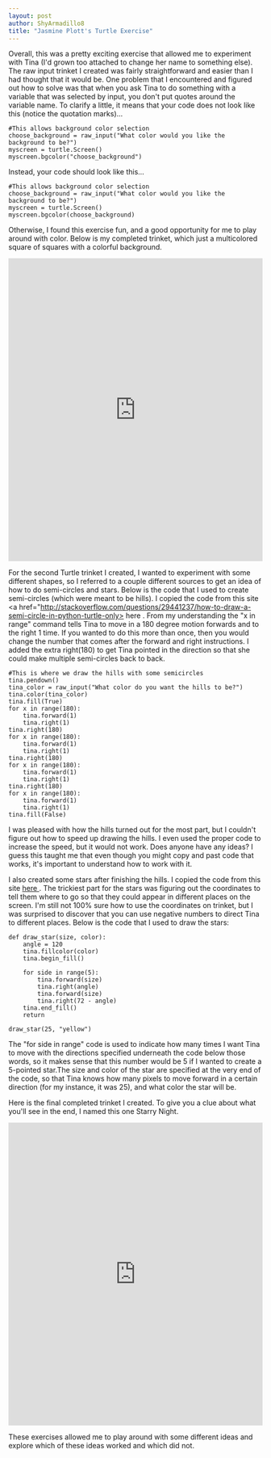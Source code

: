 ```yaml
---
layout: post
author: ShyArmadillo8
title: "Jasmine Plott's Turtle Exercise"
---
```


Overall, this was a pretty exciting exercise that allowed me to experiment with Tina (I'd grown too attached to change her name to
something else).  The raw input trinket I created was fairly straightforward and easier than I had thought that it would be.  One
problem that I encountered and figured out how to solve was that when you ask Tina to do something with a variable that was selected 
by input, you don't put quotes around the variable name.  To clarify a little, it means that your code does not look like this (notice 
the quotation marks)...
 
```
#This allows background color selection
choose_background = raw_input("What color would you like the background to be?")
myscreen = turtle.Screen()
myscreen.bgcolor("choose_background")
```
Instead, your code should look like this...

```
#This allows background color selection
choose_background = raw_input("What color would you like the background to be?")
myscreen = turtle.Screen()
myscreen.bgcolor(choose_background)
```
Otherwise, I found this exercise fun, and a good opportunity for me to play around with color. Below is my completed trinket, which just 
a multicolored square of squares with a colorful background.
 
<iframe src="https://trinket.io/embed/python/c306d6c32f" width="100%" height="600" frameborder="0" marginwidth="0" marginheight="0" allowfullscreen></iframe>
 
For the second Turtle trinket I created, I wanted to experiment with some different shapes, so I referred to a couple different sources
to get an idea of how to do semi-circles and stars.  Below is the code that I used to create semi-circles (which were meant to be hills).
I copied the code from this site <a href="http://stackoverflow.com/questions/29441237/how-to-draw-a-semi-circle-in-python-turtle-only>
here </a>. From my understanding the "x in range" command tells Tina to move in a 180 degree motion forwards and to the right 1 time.
If you wanted to do this more than once, then you would change the number that comes after the forward and right instructions. I added
the extra right(180) to get Tina pointed in the direction so that she could make multiple semi-circles back to back.

```
#This is where we draw the hills with some semicircles
tina.pendown()
tina_color = raw_input("What color do you want the hills to be?")
tina.color(tina_color)
tina.fill(True)
for x in range(180):
    tina.forward(1)
    tina.right(1)
tina.right(180)
for x in range(180):
    tina.forward(1)
    tina.right(1)
tina.right(180)
for x in range(180):
    tina.forward(1)
    tina.right(1)
tina.right(180)
for x in range(180):
    tina.forward(1)
    tina.right(1)
tina.fill(False)
```
I was pleased with how the hills turned out for the most part, but I couldn't figure out how to speed up drawing the hills.  I even 
used the proper code to increase the speed, but it would not work.  Does anyone have any ideas? I guess this taught me that even though
you might copy and past code that works, it's important to understand how to work with it.

I also created some stars after finishing the hills.  I copied the code from this site <a href="http://stackoverflow.com/questions/26356543/turtle-graphics-draw-a-star">
here </a>. The trickiest part for the stars was figuring out the coordinates to tell them where to go so that they could appear in 
different places on the screen.  I'm still not 100% sure how to use the coordinates on trinket, but I was surprised to discover that you
can use negative numbers to direct Tina to different places. Below is the code that I used to draw the stars:

```
def draw_star(size, color):
    angle = 120
    tina.fillcolor(color)
    tina.begin_fill()

    for side in range(5):
        tina.forward(size)
        tina.right(angle)
        tina.forward(size)
        tina.right(72 - angle)
    tina.end_fill()
    return
    
draw_star(25, "yellow")
```
The "for side in range" code is used to indicate how many times I want Tina to move with the directions specified underneath the code 
below those words, so it makes sense that this number would be 5 if I wanted to create a 5-pointed star.The size and color of the star
are specified at the very end of the code, so that Tina knows how many pixels to move forward in a certain direction (for my instance, 
it was 25), and what color the star will be.

Here is the final completed trinket I created.  To give you a clue about what you'll see in the end, I named this one Starry Night.

<iframe src="https://trinket.io/embed/python/9475228430" width="100%" height="600" frameborder="0" marginwidth="0" marginheight="0" allowfullscreen></iframe>

These exercises allowed me to play around with some different ideas and explore which of these ideas worked and which did not.
